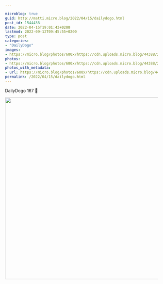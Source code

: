 ```yaml
---

microblog: true
guid: http://matti.micro.blog/2022/04/15/dailydogo.html
post_id: 1544438
date: 2022-04-15T19:01:43+0200
lastmod: 2022-09-12T09:45:55+0200
type: post
categories:
- "DailyDogo"
images:
- https://micro.blog/photos/600x/https://cdn.uploads.micro.blog/44388/2022/c535901ebd.jpg
photos:
- https://micro.blog/photos/600x/https://cdn.uploads.micro.blog/44388/2022/c535901ebd.jpg
photos_with_metadata:
- url: https://micro.blog/photos/600x/https://cdn.uploads.micro.blog/44388/2022/c535901ebd.jpg
permalink: /2022/04/15/dailydogo.html
---
```

DailyDogo 167 🐶

<img src="/media/uploads/2022/c535901ebd.jpg" width="600" height="600" alt="" />
